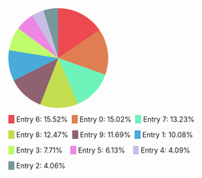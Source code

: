 <div id="shape">
	<svg height="200" width="200">
		<path d="M100.0,100.0 L100.0,0.0 A100.0,100.0,0,0,1,182.78757785426444,43.90885138433956 Z" fill="#ec4950"></path>
		<path d="M100.0,100.0 L182.506088437183,43.49561635770428 A100.0,100.0,0,0,1,194.1703461201579,133.6444038676518 Z" fill="#e07e52"></path>
		<path d="M100.0,100.0 L194.3373903116978,133.17313354475857 A100.0,100.0,0,0,1,139.06437660035647,192.054193173508 Z" fill="#6df3ba"></path>
		<path d="M100.0,100.0 L139.5241573447405,191.85772142932893 A100.0,100.0,0,0,1,63.18588550696727,192.9769916382213 Z" fill="#c2dd4e"></path>
		<path d="M100.0,100.0 L63.65122870361259,193.15989923375253 A100.0,100.0,0,0,1,10.597679697898187,144.80206607513088 Z" fill="#906170"></path>
		<path d="M100.0,100.0 L10.822806621574259,145.24851578943623 A100.0,100.0,0,0,1,1.3351184651305772,83.71377417232021 Z" fill="#48abda"></path>
		<path d="M100.0,100.0 L1.2549209837379323,84.20730010187748 A100.0,100.0,0,0,1,19.97553776270358,40.03263017580711 Z" fill="#bffb6b"></path>
		<path d="M100.0,100.0 L19.67670246659526,40.43350041038052 A100.0,100.0,0,0,1,47.9602828392569,14.607565687410812 Z" fill="#ee86e4"></path>
		<path d="M100.0,100.0 L47.533972941810084,14.868830592260252 A100.0,100.0,0,0,1,70.89338727451981,4.329706305201952 Z" fill="#c8bde5"></path>
		<path d="M100.0,100.0 L70.41540163107555,4.476434638622123 A100.0,100.0,0,0,1,100.0,0.0 Z" fill="#77979a"></path>
	</svg>
</div>
<p><span style="background-color: #ec4950;">&nbsp; &nbsp;</span> Entry 6: 15.52%&nbsp; <span style="background-color: #e07e52;">&nbsp; &nbsp;</span> Entry 0: 15.02%&nbsp; <span style="background-color: #6df3ba;">&nbsp; &nbsp;</span> Entry 7: 13.23%&nbsp; </p>
<p><span style="background-color: #c2dd4e;">&nbsp; &nbsp;</span> Entry 8: 12.47%&nbsp; <span style="background-color: #906170;">&nbsp; &nbsp;</span> Entry 9: 11.69%&nbsp; <span style="background-color: #48abda;">&nbsp; &nbsp;</span> Entry 1: 10.08%&nbsp; </p>
<p><span style="background-color: #bffb6b;">&nbsp; &nbsp;</span> Entry 3: 7.71%&nbsp; &nbsp; <span style="background-color: #ee86e4;">&nbsp; &nbsp;</span> Entry 5: 6.13%&nbsp; &nbsp; <span style="background-color: #c8bde5;">&nbsp; &nbsp;</span> Entry 4: 4.09%&nbsp; &nbsp; </p>
<p><span style="background-color: #77979a;">&nbsp; &nbsp;</span> Entry 2: 4.06%&nbsp; &nbsp; </p>